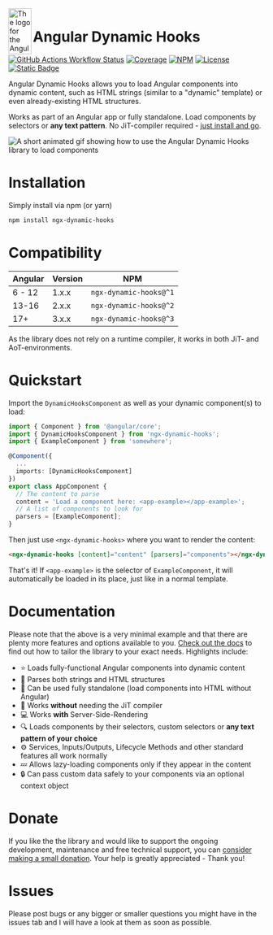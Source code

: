 <img align="left" width="45" height="90" src="https://github.com/angular-dynamic-hooks/ngx-dynamic-hooks/assets/12670925/5322c5e3-121b-4a43-906d-6a440b909919" alt="The logo for the Angular Dynamic Hooks library">

# Angular Dynamic Hooks

[![GitHub Actions Workflow Status](https://img.shields.io/github/actions/workflow/status/angular-dynamic-hooks/ngx-dynamic-hooks/ci-test.yml?style=flat-square&logo=github&label=CI%20tests)](https://github.com/angular-dynamic-hooks/ngx-dynamic-hooks/actions/workflows/ci-test.yml)
[![Coverage](https://img.shields.io/codecov/c/gh/angular-dynamic-hooks/ngx-dynamic-hooks?style=flat-square)](https://codecov.io/gh/angular-dynamic-hooks/ngx-dynamic-hooks)
[![NPM](https://img.shields.io/npm/v/ngx-dynamic-hooks?color=orange&style=flat-square)](https://www.npmjs.com/package/ngx-dynamic-hooks)
[![License](https://img.shields.io/github/license/angular-dynamic-hooks/ngx-dynamic-hooks?color=blue&style=flat-square)](https://github.com/angular-dynamic-hooks/ngx-dynamic-hooks/blob/master/LICENSE.md)
[![Static Badge](https://img.shields.io/badge/Donate%20-%20Thank%20you!%20-%20%23ff8282?style=flat-square)](https://www.paypal.com/donate/?hosted_button_id=3XVSEZKNQW8HC)

Angular Dynamic Hooks allows you to load Angular components into dynamic content, such as HTML strings (similar to a "dynamic" template) or even already-existing HTML structures. 

Works as part of an Angular app or fully standalone. Load components by selectors or **any text pattern**. No JiT-compiler required - [just install and go](https://angular-dynamic-hooks.com/guide/quickstart).

![A short animated gif showing how to use the Angular Dynamic Hooks library to load components](https://github.com/angular-dynamic-hooks/ngx-dynamic-hooks/assets/12670925/ef27d405-4663-48a5-97b5-ca068d7b67d8)

# Installation

Simply install via npm (or yarn)

```sh
npm install ngx-dynamic-hooks
```

# Compatibility

| Angular | Version | NPM |
| --- | --- | --- |
| 6 - 12  | 1.x.x | `ngx-dynamic-hooks@^1` |
| 13-16  | 2.x.x | `ngx-dynamic-hooks@^2` |
| 17+  | 3.x.x | `ngx-dynamic-hooks@^3` |

As the library does not rely on a runtime compiler, it works in both JiT- and AoT-environments.

# Quickstart

Import the `DynamicHooksComponent` as well as your dynamic component(s) to load:

```ts
import { Component } from '@angular/core';
import { DynamicHooksComponent } from 'ngx-dynamic-hooks';
import { ExampleComponent } from 'somewhere';

@Component({
  ...
  imports: [DynamicHooksComponent]
})
export class AppComponent {
  // The content to parse
  content = 'Load a component here: <app-example></app-example>';
  // A list of components to look for
  parsers = [ExampleComponent];
}
```
Then just use `<ngx-dynamic-hooks>` where you want to render the content:

```html
<ngx-dynamic-hooks [content]="content" [parsers]="components"></ngx-dynamic-hooks>
```

That's it! If `<app-example>` is the selector of `ExampleComponent`, it will automatically be loaded in its place, just like in a normal template.

# Documentation

Please note that the above is a very minimal example and that there are plenty more features and options available to you. [Check out the docs](https://angular-dynamic-hooks.com/guide/) to find out how to tailor the library to your exact needs. Highlights include:

* ⭐ Loads fully-functional Angular components into dynamic content
* 📖 Parses both strings and HTML structures
* 🚀 Can be used fully standalone (load components into HTML without Angular)
* 🏃 Works **without** needing the JiT compiler
* 💻 Works **with** Server-Side-Rendering
* 🔍 Loads components by their selectors, custom selectors or **any text pattern of your choice**
* ⚙️ Services, Inputs/Outputs, Lifecycle Methods and other standard features all work normally
* 💤 Allows lazy-loading components only if they appear in the content
* 🔒 Can pass custom data safely to your components via an optional context object

# Donate

If you like the the library and would like to support the ongoing development, maintenance and free technical support, you can [consider making a small donation](https://www.paypal.com/donate/?hosted_button_id=3XVSEZKNQW8HC). Your help is greatly appreciated - Thank you!

# Issues

Please post bugs or any bigger or smaller questions you might have in the issues tab and I will have a look at them as soon as possible.